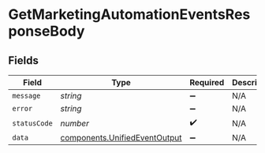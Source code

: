 # GetMarketingAutomationEventsResponseBody


## Fields

| Field                                                                          | Type                                                                           | Required                                                                       | Description                                                                    |
| ------------------------------------------------------------------------------ | ------------------------------------------------------------------------------ | ------------------------------------------------------------------------------ | ------------------------------------------------------------------------------ |
| `message`                                                                      | *string*                                                                       | :heavy_minus_sign:                                                             | N/A                                                                            |
| `error`                                                                        | *string*                                                                       | :heavy_minus_sign:                                                             | N/A                                                                            |
| `statusCode`                                                                   | *number*                                                                       | :heavy_check_mark:                                                             | N/A                                                                            |
| `data`                                                                         | [components.UnifiedEventOutput](../../models/components/unifiedeventoutput.md) | :heavy_minus_sign:                                                             | N/A                                                                            |